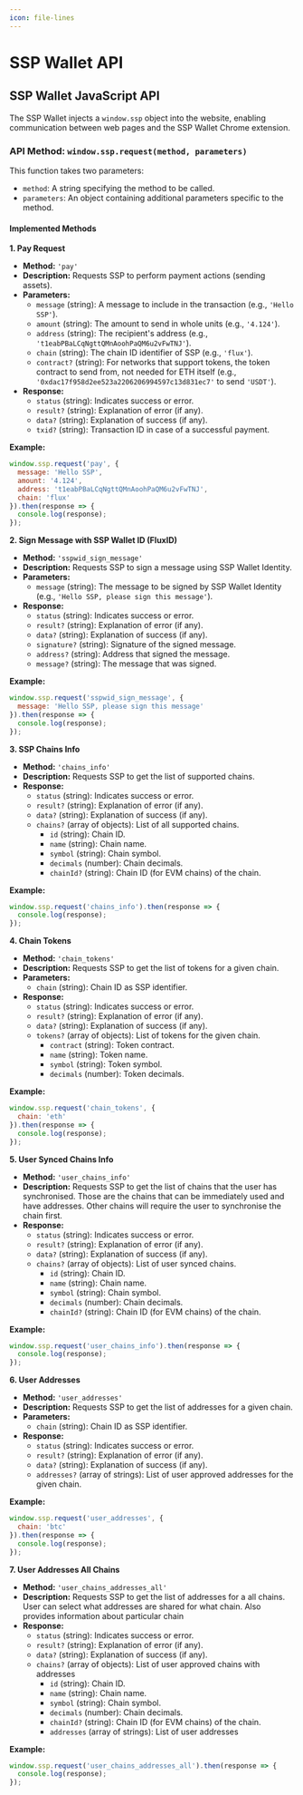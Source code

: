 ```yaml
---
icon: file-lines
---
```


# SSP Wallet API

## SSP Wallet JavaScript API

The SSP Wallet injects a `window.ssp` object into the website, enabling communication between web pages and the SSP Wallet Chrome extension.

### API Method: `window.ssp.request(method, parameters)`

This function takes two parameters:

* `method`: A string specifying the method to be called.
* `parameters`: An object containing additional parameters specific to the method.

#### Implemented Methods

**1. Pay Request**

* **Method:** `'pay'`
* **Description:** Requests SSP to perform payment actions (sending assets).
* **Parameters:**
  * `message` (string): A message to include in the transaction (e.g., `'Hello SSP'`).
  * `amount` (string): The amount to send in whole units (e.g., `'4.124'`).
  * `address` (string): The recipient's address (e.g., `'t1eabPBaLCqNgttQMnAoohPaQM6u2vFwTNJ'`).
  * `chain` (string): The chain ID identifier of SSP (e.g., `'flux'`).
  * `contract?` (string): For networks that support tokens, the token contract to send from, not needed for ETH itself (e.g., `'0xdac17f958d2ee523a2206206994597c13d831ec7'` to send `'USDT'`).
* **Response:**
  * `status` (string): Indicates success or error.
  * `result?` (string): Explanation of error (if any).
  * `data?` (string): Explanation of success (if any).
  * `txid?` (string): Transaction ID in case of a successful payment.

**Example:**

```javascript
window.ssp.request('pay', {
  message: 'Hello SSP',
  amount: '4.124',
  address: 't1eabPBaLCqNgttQMnAoohPaQM6u2vFwTNJ',
  chain: 'flux'
}).then(response => {
  console.log(response);
});
```

**2. Sign Message with SSP Wallet ID (FluxID)**

* **Method:** `'sspwid_sign_message'`
* **Description:** Requests SSP to sign a message using SSP Wallet Identity.
* **Parameters:**
  * `message` (string): The message to be signed by SSP Wallet Identity (e.g., `'Hello SSP, please sign this message'`).
* **Response:**
  * `status` (string): Indicates success or error.
  * `result?` (string): Explanation of error (if any).
  * `data?` (string): Explanation of success (if any).
  * `signature?` (string): Signature of the signed message.
  * `address?` (string): Address that signed the message.
  * `message?` (string): The message that was signed.

**Example:**

```javascript
window.ssp.request('sspwid_sign_message', {
  message: 'Hello SSP, please sign this message'
}).then(response => {
  console.log(response);
});
```

**3. SSP Chains Info**

* **Method:** `'chains_info'`
* **Description:** Requests SSP to get the list of supported chains.
* **Response:**
  * `status` (string): Indicates success or error.
  * `result?` (string): Explanation of error (if any).
  * `data?` (string): Explanation of success (if any).
  * `chains?` (array of objects): List of all supported chains.
    * `id` (string): Chain ID.
    * `name` (string): Chain name.
    * `symbol` (string): Chain symbol.
    * `decimals` (number): Chain decimals.
    * `chainId?` (string): Chain ID (for EVM chains) of the chain.

**Example:**

```javascript
window.ssp.request('chains_info').then(response => {
  console.log(response);
});
```

**4. Chain Tokens**

* **Method:** `'chain_tokens'`
* **Description:** Requests SSP to get the list of tokens for a given chain.
* **Parameters:**
  * `chain` (string): Chain ID as SSP identifier.
* **Response:**
  * `status` (string): Indicates success or error.
  * `result?` (string): Explanation of error (if any).
  * `data?` (string): Explanation of success (if any).
  * `tokens?` (array of objects): List of tokens for the given chain.
    * `contract` (string): Token contract.
    * `name` (string): Token name.
    * `symbol` (string): Token symbol.
    * `decimals` (number): Token decimals.

**Example:**

```javascript
window.ssp.request('chain_tokens', {
  chain: 'eth'
}).then(response => {
  console.log(response);
});
```

**5. User Synced Chains Info**

* **Method:** `'user_chains_info'`
* **Description:** Requests SSP to get the list of chains that the user has synchronised. Those are the chains that can be immediately used and have addresses. Other chains will require the user to synchronise the chain first.
* **Response:**
  * `status` (string): Indicates success or error.
  * `result?` (string): Explanation of error (if any).
  * `data?` (string): Explanation of success (if any).
  * `chains?` (array of objects): List of user synced chains.
    * `id` (string): Chain ID.
    * `name` (string): Chain name.
    * `symbol` (string): Chain symbol.
    * `decimals` (number): Chain decimals.
    * `chainId?` (string): Chain ID (for EVM chains) of the chain.

**Example:**

```javascript
window.ssp.request('user_chains_info').then(response => {
  console.log(response);
});
```

**6. User Addresses**

* **Method:** `'user_addresses'`
* **Description:** Requests SSP to get the list of addresses for a given chain.
* **Parameters:**
  * `chain` (string): Chain ID as SSP identifier.
* **Response:**
  * `status` (string): Indicates success or error.
  * `result?` (string): Explanation of error (if any).
  * `data?` (string): Explanation of success (if any).
  * `addresses?` (array of strings): List of user approved addresses for the given chain.

**Example:**

```javascript
window.ssp.request('user_addresses', {
  chain: 'btc'
}).then(response => {
  console.log(response);
});
```

**7. User Addresses All Chains**

* **Method:** `'user_chains_addresses_all'`
* **Description:** Requests SSP to get the list of addresses for a all chains. User can select what addresses are shared for what chain. Also provides information about particular chain
* **Response:**
  * `status` (string): Indicates success or error.
  * `result?` (string): Explanation of error (if any).
  * `data?` (string): Explanation of success (if any).
  * `chains?` (array of objects): List of user approved chains with addresses
    * `id` (string): Chain ID.
    * `name` (string): Chain name.
    * `symbol` (string): Chain symbol.
    * `decimals` (number): Chain decimals.
    * `chainId?` (string): Chain ID (for EVM chains) of the chain.
    * `addresses` (array of strings): List of user addresses

**Example:**

```javascript
window.ssp.request('user_chains_addresses_all').then(response => {
  console.log(response);
});
```
